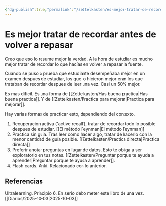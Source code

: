 ```yaml
---
{"dg-publish":true,"permalink":"/zettelkasten/es-mejor-tratar-de-recordar-antes-de-volver-a-repasar/","tags":["Zettelkasten","Evergreen"]}
---
```


# Es mejor tratar de recordar antes de volver a repasar
Creo que eso lo resume mejor la verdad. A la hora de estudiar es mucho mejor tratar de recordar lo que hacías en volver a repasar la fuente.

Cuando se puso a prueba que estudiante desempeñaba mejor en un examen despues de estudiar, los que lo hicieron mejor eran los que trataban de recordar despues de leer una vez. Casi un 50% mejor.

Es mas dificil. Es una forma de [[Zettelkasten/Has buena practica\|Has buena practica]]. Y de [[Zettelkasten/Practica para mejorar\|Practica para mejorar]]. 

Hay varias formas de practicar esto, dependiendo del contexto.
1. Recuperacion activa ('active recall'), tratar de recordar todo lo posible despues de estudiar. [[El método Feynman\|El método Feynman]]
2. Practica sin guia. Tras leer como hacer algo, tratar de hacerlo con la menor cantidad de guía posible. [[Zettelkasten/Practica directa\|Practica directa]]
3. Preferir anotar preguntas en lugar de datos. Esto te obliga a ser exploratorio en tus notas. [[Zettelkasten/Preguntar porque te ayuda a aprender\|Preguntar porque te ayuda a aprender]].
4. Flash cards. Anki. Relacionado con lo anterior.
## Referencias
Ultralearning. Principio 6. En serio debo meter este libro de una vez.
[[Diarios/2025-10-03\|2025-10-03]]